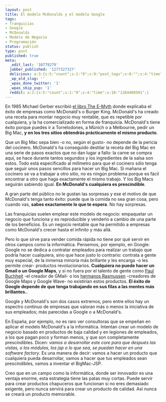 ```yaml
---
layout: post
title: El modelo McDonalds y el modelo Google
tags:
- franquicias
- Google
- McDonalds
- Modelo de Negocio
- Programación
status: publish
type: post
published: true
meta:
  _edit_last: '10779279'
  jabber_published: '1277327327'
  delicious: a:3:{s:5:"count";s:1:"0";s:9:"post_tags";s:0:"";s:4:"time";s:10:"1284408500";}
  _wp_old_slug: ''
  _wpas_done_twitter: '1'
  _wpas_skip_yup: '1'
  reddit: a:2:{s:5:"count";s:1:"0";s:4:"time";s:10:"1284408501";}
---
```

En 1985 Michael Gerber escribió <a href="http://www.amazon.com/E-Myth-Revisited-Small-Businesses-About/dp/0887307280">el libro The E-Myth</a> donde explicaba el éxito de empresas como McDonald's o Burger King. McDonald's ha  creado una receta para montar negocio muy rentable, que es repetible por cualquiera, y la ha comercializado en forma de franquicia. McDonald's tiene éxito porque puedes ir a Torrelodones, a Münich o a Melbourne, pedir un Big Mac, **y en los tres sitios obtendrás prácticamente el mismo producto**.

Que un Big Mac sepa bien -o no, según el gusto- no depende de la pericia del cocinero. McDonald's ha conseguido destilar la receta del Big Mac en una serie de pasos exactos que no dan lugar a fallo: la carne se compra aquí, se hace durante tantos segundos y los ingredientes de la salsa son estos. Todo está especificado al milímetro para que el cocinero sólo tenga que seguir unos pasos sencillos para hacer un Big Mac. Si mañana el cocinero se va a trabajar a otro sitio, no es ningún problema porque es fácil encontrar a otro que haga exactamente el mismo trabajo. Y los Big Macs seguirán sabiendo igual. **En McDonald's cualquiera es prescindible**.

A gran parte del público no le gustan las sorpresas y ese el motivo de que McDonald's tenga tanto éxito: puede que la comida no sea gran cosa, pero cuando vas, **sabes exactamente lo que te espera**. No hay sorpresas.

Las franquicias suelen emplear este modelo de negocio: empaquetar un negocio que funciona y es reproducible y venderlo a cambio de una parte de los beneficios. Es un negocio rentable que ha permitido a empresas como McDonald's crecer hasta el infinito y más allá.

Pero lo que sirve para vender comida rápida no tiene por qué servir en otros campos como la informática. Pensemos, por ejemplo, en Google: Google no se dedica a contratar empleados para realizar un trabajo que podría hacer cualquiera, sino que hace justo lo contrario: contrata a gente muy especial, de la inmensa minoría más brillante y les encarga -o les permite crear- productos revolucionarios. **Cualquiera no puede hacer un Gmail o un Google Maps**, y si no fuera por el talento de gente como <a href="http://paulbuchheit.blogspot.com/">Paul Buchheit</a> -el creador de GMail- o los <a href="http://www.cnn.com/2009/TECH/10/27/rasmussen.brothers.google.wave/index.html">hermanos Rasmussen</a> -creadores de Google Maps y Google Wave- no existirían estos productos. **El éxito de Google depende de que tenga trabajando en sus filas a las mentes más brillantes.**.

Google y McDonald's son dos casos extremos, pero entre ellos hay un espectro continuo de empresas que valoran más o menos la iniciativa de sus empleados; más parecidas a Google o a McDonald's.

En España, por ejemplo, no es raro ver consultoras que se empeñan en aplicar el modelo McDonald's a la informática. Intentan crear un modelo de negocio basado en productos de baja calidad y en legiones de empleados, a los que pagan poco y forman menos, y que son completamente prescindibles. Dicen: *vamos a desarrollar este core para que después las vistas, o los módulos, los jsp o lo que sea, se puedan hacer en una software factory*. Es una manera de decir: vamos a hacer un producto que cualquiera pueda desarrollar, vamos a hacer que tus empleados sean prescindibles, vamos a inventar el BigMac-JSP.

Creo que en un campo como la informática, donde ser innovador es una ventaja enorme, esta estrategia tiene las patas muy cortas. Puede servir para crear productos chapuceros que funcionan si no eres demasiado exigente, pero nunca servirá para crear un producto de calidad. Así nunca se creará un producto memorable.

